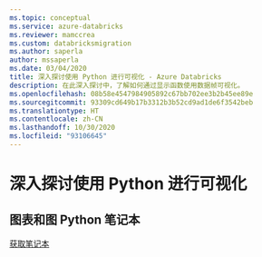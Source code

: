 ```yaml
---
ms.topic: conceptual
ms.service: azure-databricks
ms.reviewer: mamccrea
ms.custom: databricksmigration
ms.author: saperla
author: mssaperla
ms.date: 03/04/2020
title: 深入探讨使用 Python 进行可视化 - Azure Databricks
description: 在此深入探讨中，了解如何通过显示函数使用数据帧可视化。
ms.openlocfilehash: 08b58e4547984905892c67bb702ee3b2b45ee89e
ms.sourcegitcommit: 93309cd649b17b3312b3b52cd9ad1de6f3542beb
ms.translationtype: HT
ms.contentlocale: zh-CN
ms.lasthandoff: 10/30/2020
ms.locfileid: "93106645"
---
```

# <a name="visualization-deep-dive-in-python"></a>深入探讨使用 Python 进行可视化

## <a name="charts-and-graphs-python-notebook"></a>图表和图 Python 笔记本

[获取笔记本](../../_static/notebooks/charts-and-graphs-python.html)